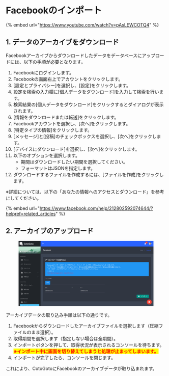 # Facebookのインポート

{% embed url="https://www.youtube.com/watch?v=pAsLEWCOTQ4" %}

## 1. データのアーカイブをダウンロード

Facebookアーカイブからダウンロードしたデータをデータベースにアップロードには、以下の手順が必要となります。

1. Facebookにログインします。
2. Facebookの画面右上でアカウントをクリックします。
3. \[設定とプライバシー]を選択し、\[設定]をクリックします。
4. 設定を検索の入力欄に\[個人データをダウンロード]を入力して検索を行います。
5. 検索結果の\[個人データをダウンロード]をクリックするとダイアログが表示されます。
6. \[情報をダウンロードまたは転送]をクリックします。
7. Facebookアカウントを選択し、\[次へ]をクリックします。
8. \[特定タイプの情報]をクリックします。
9. \[メッセージ]と\[投稿]のチェックボックスを選択し、\[次へ]をクリックします。
10. \[デバイスにダウンロード]を選択し、\[次へ]をクリックします。
11. 以下のオプションを選択します。
    * 期間はダウンロードしたい期間を選択してください。
    * フォーマットはJSONを指定します。
12. ダウンロードするファイルを作成するには、\[ファイルを作成]をクリックします。

※詳細については、以下の「あなたの情報へのアクセスとダウンロード」を参考にしてください。

{% embed url="https://www.facebook.com/help/212802592074644/?helpref=related_articles" %}

## 2. アーカイブのアップロード

<figure><img src="../.gitbook/assets/image (4).png" alt=""><figcaption></figcaption></figure>

アーカイブデータの取り込み手順は以下の通りです。

1. Facebookからダウンロードしたアーカイブファイルを選択します（圧縮ファイルのまま選択）。
2. 取得期間を選択します（指定しない場合は全期間）。
3. インポートボタンを押して、取得状況が表示されるコンソールを待ちます。\
   <mark style="color:red;">**※インポート中に画面を切り替えてしまうと処理が止まってしまいます。**</mark>
4. インポートが完了したら、コンソールを閉じます。

これにより、CotoGotoにFacebookのアーカイブデータが取り込まれます。

